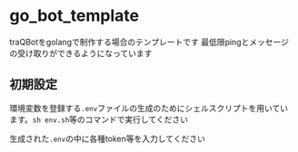 # go_bot_template

traQBotをgolangで制作する場合のテンプレートです
最低限pingとメッセージの受け取りができるようになっています

## 初期設定

環境変数を登録する`.env`ファイルの生成のためにシェルスクリプトを用いています。`sh env.sh`等のコマンドで実行してください

生成された`.env`の中に各種token等を入力してください
